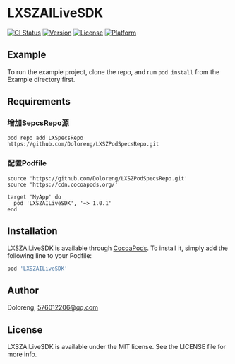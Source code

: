 # LXSZAILiveSDK

[![CI Status](https://img.shields.io/travis/Doloreng/LXSZAILiveSDK.svg?style=flat)](https://travis-ci.org/Doloreng/LXSZAILiveSDK)
[![Version](https://img.shields.io/cocoapods/v/LXSZAILiveSDK.svg?style=flat)](https://cocoapods.org/pods/LXSZAILiveSDK)
[![License](https://img.shields.io/cocoapods/l/LXSZAILiveSDK.svg?style=flat)](https://cocoapods.org/pods/LXSZAILiveSDK)
[![Platform](https://img.shields.io/cocoapods/p/LXSZAILiveSDK.svg?style=flat)](https://cocoapods.org/pods/LXSZAILiveSDK)

## Example

To run the example project, clone the repo, and run `pod install` from the Example directory first.

## Requirements

### 增加SepcsRepo源

```
pod repo add LXSpecsRepo https://github.com/Doloreng/LXSZPodSpecsRepo.git
```



### 配置Podfile

```
source 'https://github.com/Doloreng/LXSZPodSpecsRepo.git'
source 'https://cdn.cocoapods.org/'

target 'MyApp' do
  pod 'LXSZAILiveSDK', '~> 1.0.1'
end
```

## Installation

LXSZAILiveSDK is available through [CocoaPods](https://cocoapods.org). To install
it, simply add the following line to your Podfile:

```ruby
pod 'LXSZAILiveSDK'
```

## Author

Doloreng, 576012206@qq.com

## License

LXSZAILiveSDK is available under the MIT license. See the LICENSE file for more info.
